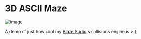 # 3D ASCII Maze
![image](https://github.com/user-attachments/assets/22e13f30-a2df-48f8-b167-17a649c19c55)

A demo of just how cool my [Blaze Sudio](https://github.com/Tsunami014/Blaze-Sudio/)'s collisions engine is >:)
